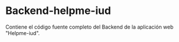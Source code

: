 # Backend-helpme-iud
Contiene el código fuente completo del Backend de la aplicación web "Helpme-iud".
